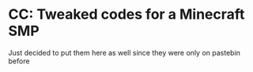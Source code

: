 # CC: Tweaked codes for a Minecraft SMP

Just decided to put them here as well since they were only on pastebin before

